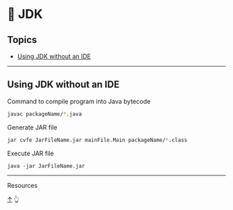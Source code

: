 # <a name="0"></a> 📂 JDK

## Topics

- [Using JDK without an IDE](#Using-JDK-without-an-IDE)

***

## Using JDK without an IDE

Command to compile program into Java bytecode
```bash
javac packageName/*.java 
```

Generate JAR file
```bash
jar cvfe JarFileName.jar mainFile.Main packageName/*.class
```

Execute JAR file
```
java -jar JarFileName.jar
```

***

Resources

[↑](#0) 👆

